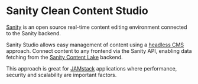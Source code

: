 # Sanity Clean Content Studio

[Sanity](https://www.sanity.io/) is an open source real-time content editing environment connected to the Sanity backend.

Sanity Studio allows easy management of content using a [headless CMS](https://www.sanity.io/headless-cms) approach. Connect content to any frontend via the Sanity API, enabling data fetching from the [Sanity Content Lake](https://www.sanity.io/docs/datastore) backend.

This approach is great for [JAMstack](https://jamstack.wtf/) applications where performance, security and scalability are important factors.
